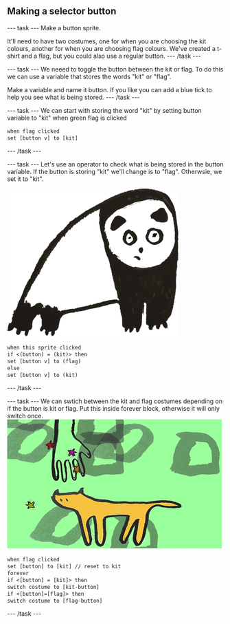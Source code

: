 ## Making a selector button

--- task ---
Make a button sprite. 

It'll need to have two costumes, one for when you are choosing the kit colours, another for when you are choosing flag colours. We've created a t-shirt and a flag, but you could also use a regular button. 
--- /task ---


--- task ---
We neeed to toggle the button between the kit or flag. To do this we can use a variable that stores the words "kit" or "flag". 

Make a variable and name it button. If you like you can add a blue tick to help you see what is being stored. 
--- /task ---


--- task ---
We can start with storing the word "kit" by setting button variable to "kit" when green flag is clicked 

```blocks3
when flag clicked
set [button v] to [kit]
``` 
--- /task ---


--- task ---
Let's use an operator to check what is being stored in the button variable. If the button is storing "kit" we'll change is to "flag". Otherwsie, we set it to "kit".

![panda](images/panda.png)

```blocks3
when this sprite clicked
if <(button) = (kit)> then
set [button v] to (flag)
else
set [button v] to (kit)
```
--- /task ---


--- task ---
We can swtich between the kit and flag costumes depending on if the button is kit or flag. Put this inside forever block, otherwise it will only switch once. 
![cat](images/cat.gif)

```blocks3
when flag clicked
set [button] to [kit] // reset to kit
forever
if <[button] = [kit]> then
switch costume to [kit-button]
if <[button]=[flag]> then
switch costume to [flag-button]
```
--- /task ---

